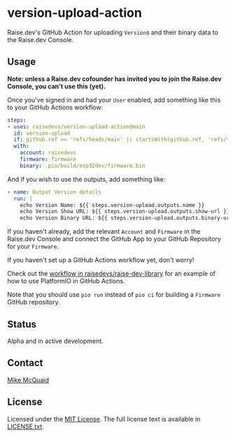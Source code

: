 # version-upload-action

Raise.dev's GitHub Action for uploading `Version`s and their binary data to the Raise.dev Console.

## Usage

**Note: unless a Raise.dev cofounder has invited you to join the Raise.dev Console, you can't use this (yet).**

Once you've signed in and had your `User` enabled, add something like this to your GitHub Actions workflow:

```yaml
steps:
- uses: raisedevs/version-upload-action@main
  id: version-upload
  if: github.ref == 'refs/heads/main' || startsWith(github.ref, 'refs/tags/')
  with:
    account: raisedevs
    firmware: firmware
    binary: .pio/build/esp32dev/firmware.bin
```

And if you wish to use the outputs, add something like:

```yaml
- name: Output Version details
  run: |
    echo Version Name: ${{ steps.version-upload.outputs.name }}
    echo Version Show URL: ${{ steps.version-upload.outputs.show-url }}
    echo Version Binary URL: ${{ steps.version-upload.outputs.binary-url }}
```

If you haven't already, add the relevant `Account` and `Firmware` in the Raise.dev Console and connect the GitHub App to your GitHub Repository for your `Firmware`.

If you haven't set up a GitHub Actions workflow yet, don't worry!

Check out the [workflow in raisedevs/raise-dev-library](https://github.com/raisedevs/raise-dev-library/blob/main/.github/workflows/build.yml) for an example of how to use PlatformIO in GitHub Actions.

Note that you should use `pio run` instead of `pio ci` for building a `Firmware` GitHub repository.

## Status

Alpha and in active development.

## Contact

[Mike McQuaid](mailto:mike@raise.dev)

## License

Licensed under the [MIT License](https://en.wikipedia.org/wiki/MIT_License).
The full license text is available in [LICENSE.txt](https://github.com/raisedevs/version-upload-action/blob/master/LICENSE.txt).
